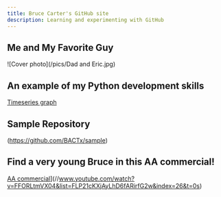 ```yaml
---
title: Bruce Carter's GitHub site
description: Learning and experimenting with GitHub
---
```


## Me and My Favorite Guy

![Cover photo](/pics/Dad and Eric.jpg)

## An example of my Python development skills
[Timeseries graph](/timeseries/index.md)

## Sample Repository
(https://github.com/BACTx/sample)


## Find a very young Bruce in this AA commercial!
[AA commercial](https://img.youtube.com/vi/FFORLtmVX04/0.jpg)](//www.youtube.com/watch?v=FFORLtmVX04&list=FLP21cKXjAyLhD6fARirfG2w&index=26&t=0s)
